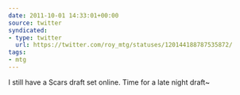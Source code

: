 ```yaml
---
date: 2011-10-01 14:33:01+00:00
source: twitter
syndicated:
- type: twitter
  url: https://twitter.com/roy_mtg/statuses/120144188787535872/
tags:
- mtg
---
```


I still have a Scars draft set online. Time for a late night draft~